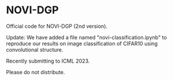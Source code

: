 # NOVI-DGP
Official code for NOVI-DGP (2nd version).

Update: We have added a file named "novi-classification.ipynb" to reproduce our results on image classification of CIFAR10 using convolutional structure.

Recently submitting to ICML 2023.

Please do not distribute.
